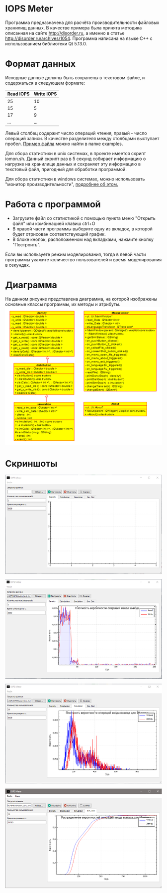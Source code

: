 
# IOPS Meter

Программа предназначена для расчёта производительности файловых хранилищ данных. В качестве примера была принята методика описанная на сайте http://disorder.ru, а именно в статье http://disorder.ru/archives/1054. 
Программа написана на языке C++ с использованием библиотеки Qt 5.13.0.

# Формат данных

Исходные данные должны быть сохранены в текстовом файле, и содержаться в следующем формате:

| Read IOPS  | Write IOPS |
| ------------- | ------------- |
| 25  | 10  |
| 15  | 5  |
| 17  | 9  |
| ...  | ...  |

Левый столбец содержит число операций чтения, правый - число операций записи. В качестве разделителя между столбцами выступает пробел. [Пример файла](https://github.com/AsteriaGamer/IOPS-Meter/blob/master/Examples/test.txt "Пример файла") можно найти в папке examples. 

Для сбора статистики в unix системах, в проекте имеется скрипт iomon.sh. Данный скрипт раз в 5 секунд собирает информацию о нагрузке на хранилище данных и сохраняет эту информацию в текстовый файл, пригодный для обработки программой.

Для сбора статистики в windows системах, можно использовать "монитор производительности", [подробнее об этом.](http://rickardnobel.se/windows-performance-monitor-disk-usage/)

# Работа с программой

 - Загрузите файл со статистикой с помощью пункта меню "Открыть файл" или комбинацией клавиш ctrl+O
 - В правой части программы выберите одну из вкладок, в которой будет отрисован соответствующий график.
 - В блоке кнопок, расположенном над вкладками, нажмите кнопку "Построить".
 
 Если вы используете режим моделирования, тогда в левой части программы укажите количество пользователей и время моделирования в секундах.

# Диаграмма

На данном рисунке представлена диаграмма, на которой изображены основные классы программы, их методы и атрибуты.
![Диаграмма классов](https://raw.githubusercontent.com/AsteriaGamer/IOPS-Meter/master/Examples/Screenshot_4.png)

# Скриншоты
![Главное окно](https://raw.githubusercontent.com/AsteriaGamer/IOPS-Meter/master/Examples/Screenshot_1.png "Главное окно")

![Пример# 1](https://raw.githubusercontent.com/AsteriaGamer/IOPS-Meter/master/Examples/Screenshot_2.png "Пример# 1")

![Пример# 2](https://raw.githubusercontent.com/AsteriaGamer/IOPS-Meter/master/Examples/Screenshot_3.png "Пример# 2")

![Пример# 3](https://raw.githubusercontent.com/AsteriaGamer/IOPS-Meter/master/Examples/Screenshot_5.png)
